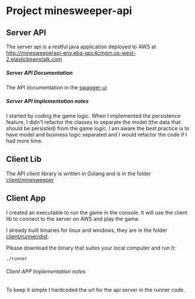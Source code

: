 # Project minesweeper-api

## Server API

The server api is a restful java application deployed to AWS at http://minesweeperapi-env.eba-gpc4cmgm.us-west-2.elasticbeanstalk.com 

##### Server API Documentation

The API documentation in the [swagger-ui](http://minesweeperapi-env.eba-gpc4cmgm.us-west-2.elasticbeanstalk.com/swagger-ui/)

##### Server API Implementation notes

I started by coding the game logic. When I implemented the persistence feature, 
I didn't refactor the classes to separate the model (the data that should be persisted) from the game logic.
I am aware the best practice is to have model and business logic separated and I would refactor the code if 
I had more time. 

## Client Lib

The API client library is written in Golang and is in the folder [client/minesweeper](client/minesweeper)

## Client App

I created an executable to run the game in the console. It will use the client lib to connect to the server on AWS and play the game.

I already built binaries for linux and windows, they are in the folder [client/runner/dist](client/runner/dist).

Please download the binary that suites your local computer and run it:

```
./runner
```

###### Client APP Implementation notes

To keep it simple I hardcoded the url for the api server in the runner code.
